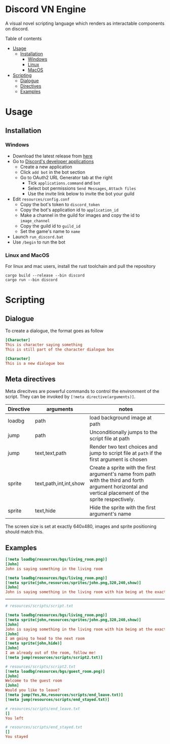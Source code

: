 # Discord VN Engine
A visual novel scripting language which renders as interactable components on discord. 

Table of contents
- [Usage](#usage)
    - [Installation](#installation)
        - [Windows](#windows)
        - [Linux](#linux-and-macos)
        - [MacOS](#linux-and-macos)
- [Scripting](#scripting)
    - [Dialogue](#dialogue)
    - [Directives](#directives)
    - [Examples](#examples)
# Usage

## Installation
### Windows
- Download the latest release from [here](https://github.com/grostaco/discord_vn/releases/tag/1.0.0)
- Go to [Discord's developer applications](https://discord.com/developers/applications)
    - Create a new application
    - Click `add bot` in the bot section
    - Go to OAuth2 URL Generator tab at the right
        - Tick `applications.command` and `bot`
        - Select bot permissions `Send Messages`, `Attach files`
        - Use the invite link below to invite the bot your guild
- Edit `resources/config.conf`
    - Copy the bot's token to `discord_token`
    - Copy the bot's application id to `application_id`
    - Make a channel in the guild for images and copy the id to `image_channel`
    - Copy the guild id to `guild_id`
    - Set the game's name to `name`
- Launch `run_discord.bat`
- Use `/begin` to run the bot
### Linux and MacOS
For linux and mac users, install the rust toolchain and pull the repository
```shell
cargo build --release --bin discord
cargo run --bin discord
```

# Scripting
## Dialogue

To create a dialogue, the format goes as follow

```ini
[Character]
This is character saying something
This is still part of the character dialogue box

[Character]
This is a new dialogue box
```

## Meta directives

Meta direcitves are powerful commands to control the environment of the script. They can be invoked by `[!meta directive(arguments)]`.

| Directive | arguments           | notes                         |
|-----------|---------------------|-------|
| loadbg    | path                | load background image at path |
| jump      | path                | Unconditionally jumps to the script file at path|
| jump      | text,text,path      | Render two text choices and jump to script file at `path` if the first argument is chosen|
| sprite | text,path,int,int,show | Create a sprite with the first argument's name from path with the third and forth argument horizontal and vertical placement of the sprite respectively.
| sprite | text,hide | Hide the sprite with the first argument's name

The screen size is set at exactly 640x480, images and sprite positioning should match this.

## Examples

```ini
[!meta loadbg(resources/bgs/living_room.png)]
[John]
John is saying something in the living room
```

```ini
[!meta loadbg(resources/bgs/living_room.png)]
[!meta sprite(john,resources/sprites/john.png,320,240,show)]
[John]
John is saying something in the living room with him being at the exact center
```
---
```ini
# resources/scripts/script.txt

[!meta loadbg(resources/bgs/living_room.png)]
[!meta sprite(john,resources/sprites/john.png,320,240,show)]
[John]
John is saying something in the living room with him being at the exact center
[John]
I am going to head to the next room
[!meta sprite(john,hide)]
[John]
I am already out of the room, follow me!
[!meta jump(resources/scripts/script2.txt)]
```
```ini
# resources/scripts/script2.txt
[!meta loadbg(resources/bgs/guest_room.png)]
[John]
Welcome to the guest room
[John]
Would you like to leave?
[!meta jump(Yes,No,resources/scripts/end_leave.txt)]
[!meta jump(resources/scripts/end_stayed.txt)]
```
```ini
# resources/scripts/end_leave.txt
[]
You left
```
```ini
# resources/scripts/end_stayed.txt
[]
You stayed
```
